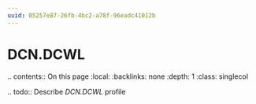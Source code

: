 ```yaml
---
uuid: 05257e87-26fb-4bc2-a78f-96eadc41012b
---
```



# DCN.DCWL

.. contents:: On this page
    :local:
    :backlinks: none
    :depth: 1
    :class: singlecol

.. todo::
    Describe *DCN.DCWL* profile

